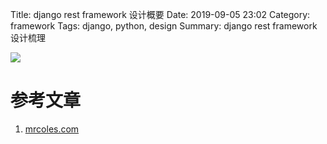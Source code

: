 Title: django rest framework 设计概要
Date: 2019-09-05 23:02
Category: framework
Tags: django, python, design
Summary: django rest framework 设计梳理




![](/docs/blog/static/15677047784940.jpg)


# 参考文章

1. [mrcoles.com](https://mrcoles.com/django-rest-framework-abstraction-grid/)


